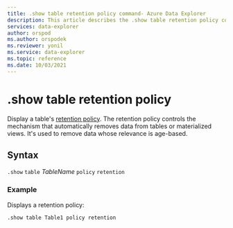 ```yaml
---
title: .show table retention policy command- Azure Data Explorer
description: This article describes the .show table retention policy command in Azure Data Explorer.
services: data-explorer
author: orspod
ms.author: orspodek
ms.reviewer: yonil
ms.service: data-explorer
ms.topic: reference
ms.date: 10/03/2021
---
```

# .show table retention policy

Display a table's [retention policy](retentionpolicy.md). The retention policy controls the mechanism that automatically removes data from tables or materialized views. It's used to remove data whose relevance is age-based. 
 

## Syntax

`.show` `table` *TableName* `policy` `retention` 

### Example

Displays a retention policy:

```kusto
.show table Table1 policy retention
```
